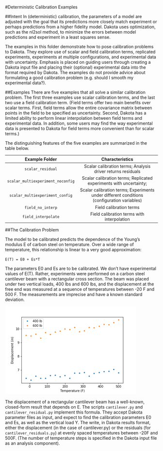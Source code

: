 #Deterministic Calibration Examples

##Intent
In (deterministic) calibration, the parameters of a model are adjusted with the goal that its predictions more closely match experiment or perhaps predictions from a higher fidelity model. Dakota uses optimization, such as the nl2sol method, to minimize the errors between model predictions and experiment in a least squares sense.

The examples in this folder demonstrate how to pose calibration problems to Dakota. They explore use of scalar and field calibration terms, replicated experiments, experiments at multiple configurations, and experimental data with uncertainty. Emphasis is placed on guiding users through creating a Dakota input file and placing their (optional) experimental data into the format required by Dakota. The examples do not provide advice about formulating a good calibration problem (e.g. should I smooth my experimental data?).

##Examples
There are five examples that all solve a similar calibration problem. The first three examples use scalar calibration terms, and the last two use a field calibration term. (Field terms offer two main benefits over scalar terms. First, field terms allow the entire covariance matrix between points in the field to be specified as uncertainty. Second, Dakota has a limited ability to perform linear interpolation between field terms and experimental data. In addition, some users may find the way experimental data is presented to Dakota for field terms more convenient than for scalar terms.)

The distinguishing features of the five examples are summarized in the table below.

| Example Folder                    | Characteristics                                                                            |
|:---------------------------------:|:------------------------------------------------------------------------------------------:|
| `scalar_residual`                 | Scalar calibration terms; Analysis driver returns residuals                                |
| `scalar_multiexperiment_noconfig` | Scalar calibration terms; Replicated experiments with uncertainty;                         |
| `scalar_multiexperiment_config`   | Scalar calibration terms; Experiments under different conditions (configuration variables) |
| `field_no_interp`                 | Field calibration terms                                                                    |
| `field_interpolate`               | Field calibration terms with interpolation                                                 |

##The Calibration Problem

The model to be calibrated predicts the dependence of the Young’s modulus E of carbon steel on temperature. Over a wide range of temperature, this relationship is linear to a very good approximation:

`E(T) = E0 + Es*T`

The parameters E0 and Es are to be calibrated. We don’t have experimental values of E(T). Rather, experiments were performed on a carbon steel cantilever beam with a rectangular cross section. The beam was placed under two vertical loads, 400 lbs and 600 lbs, and the displacement at the free end was measured at a sequence of temperatures between -20 F and 500 F. The measurements are imprecise and have a known standard deviation.

![Displacement Data](displacements_two_loads.png)

The displacement of a rectangular cantilever beam has a well-known, closed-form result that depends on E. The scripts `cantilever.py` and `cantilever_residual.py` implement this formula. They accept Dakota parameter files as input, and expect to find the calibration parameters E0 and Es, as well as the vertical load Y. The write, in Dakota results format, either the displacement (in the case of cantilever.py) or the residuals (for `cantilever_residuals.py`) at evenly spaced temperatures between -20F and 500F. (The number of temperature steps is specified in the Dakota input file as an analysis component).
